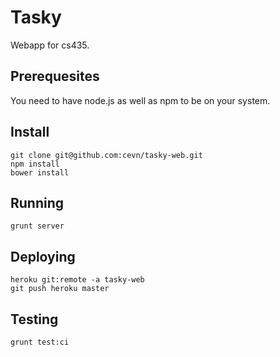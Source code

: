 # Tasky 

Webapp for cs435. 


## Prerequesites

You need to have node.js as well as npm to be on your system. 

## Install

    git clone git@github.com:cevn/tasky-web.git 
    npm install
    bower install

## Running

    grunt server

## Deploying 

    heroku git:remote -a tasky-web 
    git push heroku master 

## Testing 

    grunt test:ci
